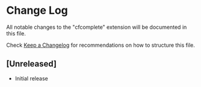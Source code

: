 # Change Log

All notable changes to the "cfcomplete" extension will be documented in this file.

Check [Keep a Changelog](http://keepachangelog.com/) for recommendations on how to structure this file.

## [Unreleased]

- Initial release